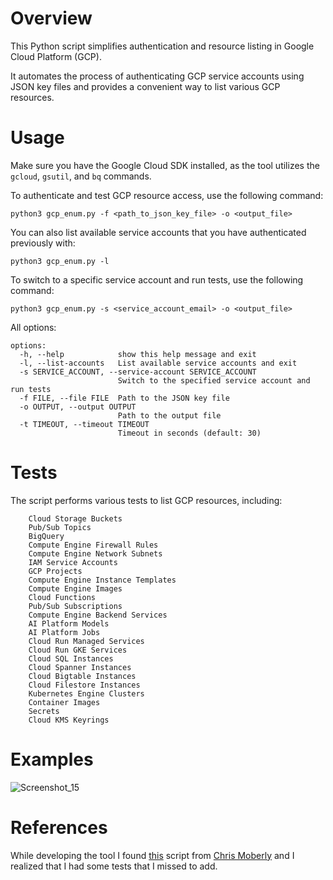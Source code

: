 # Overview
This Python script simplifies authentication and resource listing in Google Cloud Platform (GCP). 

It automates the process of authenticating GCP service accounts using JSON key files and provides a convenient way to list various GCP resources.

# Usage
Make sure you have the Google Cloud SDK installed, as the tool utilizes the `gcloud`, `gsutil`, and `bq` commands.

To authenticate and test GCP resource access, use the following command:
```
python3 gcp_enum.py -f <path_to_json_key_file> -o <output_file>
```
You can also list available service accounts that you have authenticated previously with:
```
python3 gcp_enum.py -l
```
To switch to a specific service account and run tests, use the following command:
```
python3 gcp_enum.py -s <service_account_email> -o <output_file>
```
All options:
```
options:
  -h, --help            show this help message and exit
  -l, --list-accounts   List available service accounts and exit
  -s SERVICE_ACCOUNT, --service-account SERVICE_ACCOUNT
                        Switch to the specified service account and run tests
  -f FILE, --file FILE  Path to the JSON key file
  -o OUTPUT, --output OUTPUT
                        Path to the output file
  -t TIMEOUT, --timeout TIMEOUT
                        Timeout in seconds (default: 30)
```

# Tests
The script performs various tests to list GCP resources, including:
```
    Cloud Storage Buckets
    Pub/Sub Topics
    BigQuery
    Compute Engine Firewall Rules
    Compute Engine Network Subnets
    IAM Service Accounts
    GCP Projects
    Compute Engine Instance Templates
    Compute Engine Images
    Cloud Functions
    Pub/Sub Subscriptions
    Compute Engine Backend Services
    AI Platform Models
    AI Platform Jobs
    Cloud Run Managed Services
    Cloud Run GKE Services
    Cloud SQL Instances
    Cloud Spanner Instances
    Cloud Bigtable Instances
    Cloud Filestore Instances
    Kubernetes Engine Clusters
    Container Images
    Secrets
    Cloud KMS Keyrings
```
# Examples
![Screenshot_15](https://github.com/b-hermes/gcp_enum/assets/39487743/78806648-4075-4c0e-85ca-2bc5f640090f)


# References
While developing the tool I found [this](https://gitlab.com/gitlab-com/gl-security/threatmanagement/redteam/redteam-public/gcp_enum) script from [Chris Moberly](https://www.linkedin.com/in/chrismoberly) and I realized that I had some tests that I missed to add. 
